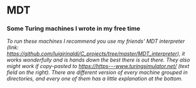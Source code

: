 # MDT
### Some Turing machines I wrote in my free time

_To run these machines I recommend you use my friends' MDT interpreter (link: https://github.com/luigirinaldi/C_projects/tree/master/MDT_interpreter), it works wonderfully and is hands down the best there is out there. They also might work if copy-pasted to https://https---www.turingsimulator.net/ (text field on the right).
There are different version of every machine grouped in directories, and every one of them has a little explanation at the bottom._
